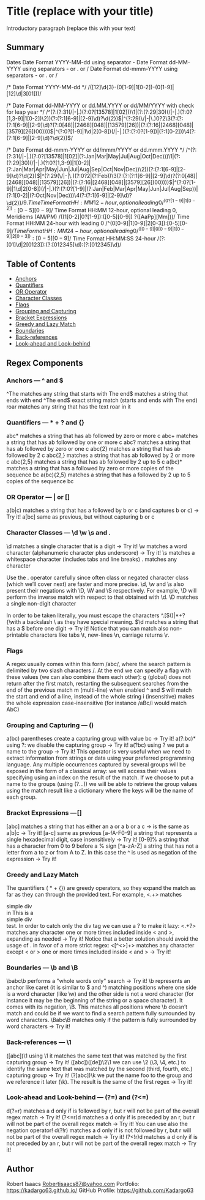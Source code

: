 # Title (replace with your title)

Introductory paragraph (replace this with your text)

## Summary

Dates
Date Format YYYY-MM-dd using separator -
Date Format dd-MM-YYYY using separators - or . or /
Date Format dd-mmm-YYYY using separators - or . or /

/* Date Format YYYY-MM-dd */
/([12]\d{3}-(0[1-9]|1[0-2])-(0[1-9]|[12]\d|3[01]))/
 
/* Date Format dd-MM-YYYY or 
               dd.MM.YYYY or
               dd/MM/YYYY
   with check for leap year */
/^(?:(?:31(\/|-|\.)(?:0?[13578]|1[02]))\1|(?:(?:29|30)(\/|-|\.)(?:0?[1,3-9]|1[0-2])\2))(?:(?:1[6-9]|[2-9]\d)?\d{2})$|^(?:29(\/|-|\.)0?2\3(?:(?:(?:1[6-9]|[2-9]\d)?(?:0[48]|[2468][048]|[13579][26])|(?:(?:16|[2468][048]|[3579][26])00))))$|^(?:0?[1-9]|1\d|2[0-8])(\/|-|\.)(?:(?:0?[1-9])|(?:1[0-2]))\4(?:(?:1[6-9]|[2-9]\d)?\d{2})$/
 
/* Date Format dd-mmm-YYYY or
               dd/mmm/YYYY or
               dd.mmm.YYYY */
/^(?:(?:31(\/|-|\.)(?:0?[13578]|1[02]|(?:Jan|Mar|May|Jul|Aug|Oct|Dec)))\1|(?:(?:29|30)(\/|-|\.)(?:0?[1,3-9]|1[0-2]|(?:Jan|Mar|Apr|May|Jun|Jul|Aug|Sep|Oct|Nov|Dec))\2))(?:(?:1[6-9]|[2-9]\d)?\d{2})$|^(?:29(\/|-|\.)(?:0?2|(?:Feb))\3(?:(?:(?:1[6-9]|[2-9]\d)?(?:0[48]|[2468][048]|[13579][26])|(?:(?:16|[2468][048]|[3579][26])00))))$|^(?:0?[1-9]|1\d|2[0-8])(\/|-|\.)(?:(?:0?[1-9]|(?:Jan|Feb|Mar|Apr|May|Jun|Jul|Aug|Sep))|(?:1[0-2]|(?:Oct|Nov|Dec)))\4(?:(?:1[6-9]|[2-9]\d)?\d{2})$/
9. Time
Time Format HH:MM 12-hour, optional leading 0
/^(0?[1-9]|1[0-2]):[0-5][0-9]$/
Time Format HH:MM 12-hour, optional leading 0, Meridiems (AM/PM)
/((1[0-2]|0?[1-9]):([0-5][0-9]) ?([AaPp][Mm]))/
Time Format HH:MM 24-hour with leading 0
/^(0[0-9]|1[0-9]|2[0-3]):[0-5][0-9]$/
Time Format HH:MM 24-hour, optional leading 0
/^([0-9]|0[0-9]|1[0-9]|2[0-3]):[0-5][0-9]$/
Time Format HH:MM:SS 24-hour
/(?:[01]\d|2[0123]):(?:[012345]\d):(?:[012345]\d)/

## Table of Contents

- [Anchors](#anchors)
- [Quantifiers](#quantifiers)
- [OR Operator](#or-operator)
- [Character Classes](#character-classes)
- [Flags](#flags)
- [Grouping and Capturing](#grouping-and-capturing)
- [Bracket Expressions](#bracket-expressions)
- [Greedy and Lazy Match](#greedy-and-lazy-match)
- [Boundaries](#boundaries)
- [Back-references](#back-references)
- [Look-ahead and Look-behind](#look-ahead-and-look-behind)

## Regex Components

### Anchors — ^ and $
^The        matches any string that starts with The
end$        matches a string that ends with end
^The end$   exact string match (starts and ends with The end)
roar        matches any string that has the text roar in it

### Quantifiers — * + ? and {}
abc*        matches a string that has ab followed by zero or more c
abc+        matches a string that has ab followed by one or more c
abc?        matches a string that has ab followed by zero or one c
abc{2}      matches a string that has ab followed by 2 c
abc{2,}     matches a string that has ab followed by 2 or more c
abc{2,5}    matches a string that has ab followed by 2 up to 5 c
a(bc)*      matches a string that has a followed by zero or more copies of the sequence bc
a(bc){2,5}  matches a string that has a followed by 2 up to 5 copies of the sequence bc

### OR Operator — | or []
a(b|c)     matches a string that has a followed by b or c (and captures b or c) -> Try it!
a[bc]      same as previous, but without capturing b or c

### Character Classes — \d \w \s and .
\d         matches a single character that is a digit -> Try it!
\w         matches a word character (alphanumeric character plus underscore) -> Try it!
\s         matches a whitespace character (includes tabs and line breaks)
.          matches any character

Use the . operator carefully since often class or negated character class (which we’ll cover next) are faster and more precise.
\d, \w and \s also present their negations with \D, \W and \S respectively.
For example, \D will perform the inverse match with respect to that obtained with \d.
\D         matches a single non-digit character

In order to be taken literally, you must escape the characters ^.[$()|*+?{\with a backslash \ as they have special meaning.
\$\d       matches a string that has a $ before one digit -> Try it!
Notice that you can match also non-printable characters like tabs \t, new-lines \n, carriage returns \r.

### Flags
A regex usually comes within this form /abc/, where the search pattern is delimited by two slash characters /. At the end we can specify a flag with these values (we can also combine them each other):
g (global) does not return after the first match, restarting the subsequent searches from the end of the previous match
m (multi-line) when enabled ^ and $ will match the start and end of a line, instead of the whole string
i (insensitive) makes the whole expression case-insensitive (for instance /aBc/i would match AbC)

### Grouping and Capturing — ()
a(bc)           parentheses create a capturing group with value bc -> Try it!
a(?:bc)*        using ?: we disable the capturing group -> Try it!
a(?<foo>bc)     using ?<foo> we put a name to the group -> Try it!
This operator is very useful when we need to extract information from strings or data using your preferred programming language. Any multiple occurrences captured by several groups will be exposed in the form of a classical array: we will access their values specifying using an index on the result of the match.
If we choose to put a name to the groups (using (?<foo>...)) we will be able to retrieve the group values using the match result like a dictionary where the keys will be the name of each group.

### Bracket Expressions — []
[abc]            matches a string that has either an a or a b or a c -> is the same as a|b|c -> Try it!
[a-c]            same as previous
[a-fA-F0-9]      a string that represents a single hexadecimal digit, case insensitively -> Try it!
[0-9]%           a string that has a character from 0 to 9 before a % sign
[^a-zA-Z]        a string that has not a letter from a to z or from A to Z. In this case the ^ is used as negation of the expression -> Try it!

### Greedy and Lazy Match
The quantifiers ( * + {}) are greedy operators, so they expand the match as far as they can through the provided text.
For example, <.+> matches <div>simple div</div> in This is a <div> simple div</div> test. In order to catch only the div tag we can use a ? to make it lazy:
<.+?>            matches any character one or more times included inside < and >, expanding as needed -> Try it!
Notice that a better solution should avoid the usage of . in favor of a more strict regex:
<[^<>]+>         matches any character except < or > one or more times included inside < and > -> Try it!

### Boundaries — \b and \B
\babc\b          performs a "whole words only" search -> Try it!
\b represents an anchor like caret (it is similar to $ and ^) matching positions where one side is a word character (like \w) and the other side is not a word character (for instance it may be the beginning of the string or a space character).
It comes with its negation, \B. This matches all positions where \b doesn’t match and could be if we want to find a search pattern fully surrounded by word characters.
\Babc\B          matches only if the pattern is fully surrounded by word characters -> Try it!

### Back-references — \1
([abc])\1              using \1 it matches the same text that was matched by the first capturing group -> Try it!
([abc])([de])\2\1      we can use \2 (\3, \4, etc.) to identify the same text that was matched by the second (third, fourth, etc.) capturing group -> Try it!
(?<foo>[abc])\k<foo>   we put the name foo to the group and we reference it later (\k<foo>). The result is the same of the first regex -> Try it!

### Look-ahead and Look-behind  — (?=) and (?<=)
d(?=r)       matches a d only if is followed by r, but r will not be part of the overall regex match -> Try it!
(?<=r)d      matches a d only if is preceded by an r, but r will not be part of the overall regex match -> Try it!
You can use also the negation operator!
d(?!r)       matches a d only if is not followed by r, but r will not be part of the overall regex match -> Try it!
(?<!r)d      matches a d only if is not preceded by an r, but r will not be part of the overall regex match -> Try it!


## Author

Robert Isaacs
Robertisaacs87@yahoo.com
Portfolio: https://kadargo63.github.io/
GitHub Profile: https://github.com/Kadargo63 
